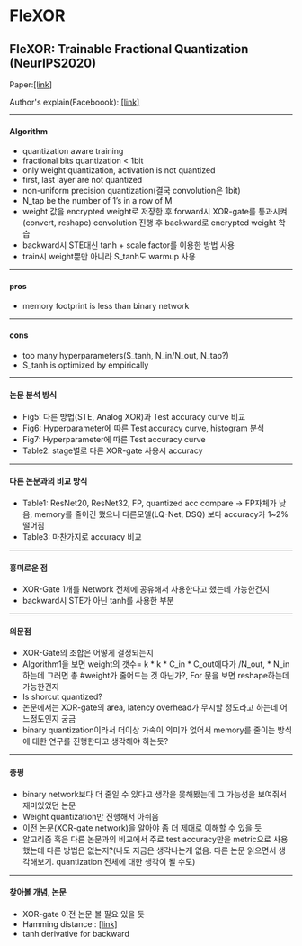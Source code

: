 # FleXOR
## FleXOR: Trainable Fractional Quantization (NeurIPS2020)
Paper:[[link]](https://arxiv.org/abs/2009.04126)

Author's explain(Faceboook): [[link]](https://www.facebook.com/groups/TensorFlowKR/permalink/1309523079388747)
- - -
#### Algorithm
- quantization aware training
- fractional bits quantization < 1bit
- only weight quantization, activation is not quantized
- first, last layer are not quantized
- non-uniform precision quantization(결국 convolution은 1bit)
- N_tap be the number of 1’s in a row of M
- weight 값을 encrypted weight로 저장한 후 forward시 XOR-gate를 통과시켜(convert, reshape) convolution 진행 후 backward로 encrypted weight 학습
- backward시 STE대신 tanh + scale factor를 이용한 방법 사용
- train시 weight뿐만 아니라 S_tanh도 warmup 사용
- - -
#### pros
- memory footprint is less than binary network
- - -
#### cons
- too many hyperparameters(S_tanh, N_in/N_out, N_tap?)
- S_tanh is optimized by empirically
- - -
#### 논문 분석 방식
- Fig5: 다른 방법(STE, Analog XOR)과 Test accuracy curve 비교
- Fig6: Hyperparameter에 따른 Test accuracy curve, histogram 분석
- Fig7: Hyperparameter에 따른 Test accuracy curve
- Table2: stage별로 다른 XOR-gate 사용시 accuracy 
- - -
#### 다른 논문과의 비교 방식
- Table1: ResNet20, ResNet32, FP, quantized acc compare
	-> FP자체가 낮음, memory를 줄이긴 했으나 다른모델(LQ-Net, DSQ) 보다 accuracy가 1~2% 떨어짐
- Table3: 마찬가지로 accuracy 비교
- - -
#### 흥미로운 점
- XOR-Gate 1개를 Network 전체에 공유해서 사용한다고 했는데 가능한건지
- backward시 STE가 아닌 tanh를 사용한 부분
- - -
#### 의문점
- XOR-Gate의 조합은 어떻게 결정되는지
- Algorithm1을 보면 weight의 갯수= k * k * C_in * C_out에다가 /N_out, * N_in하는데 그러면 총 #weight가 줄어드는 것 아닌가?, For 문을 보면 reshape하는데 가능한건지
- Is shorcut quantized?
- 논문에서는 XOR-gate의 area, latency overhead가 무시할 정도라고 하는데 어느정도인지 궁금
- binary quantization이라서 더이상 가속이 의미가 없어서 memory를 줄이는 방식에 대한 연구를 진행한다고 생각해야 하는듯?
- - -
#### 총평
- binary network보다 더 줄일 수 있다고 생각을 못해봤는데 그 가능성을 보여줘서 재미있었던 논문
- Weight quantization만 진행해서 아쉬움
- 이전 논문(XOR-gate network)을 알아야 좀 더 제대로 이해할 수 있을 듯
- 알고리즘 혹은 다른 논문과의 비교에서 주로 test accuracy만을 metric으로 사용했는데 다른 방법은 없는지?(나도 지금은 생각나는게 없음. 다른 논문 읽으면서 생각해보기. quantization 전체에 대한 생각이 될 수도)
- - -
#### 찾아볼 개념, 논문
- XOR-gate 이전 논문 볼 필요 있을 듯
- Hamming distance : [[link]](https://ko.wikipedia.org/wiki/%ED%95%B4%EB%B0%8D_%EA%B1%B0%EB%A6%AC#:~:text=%EB%B8%94%EB%A1%9D%20%EB%B6%80%ED%98%B8%20%EC%9D%B4%EB%A1%A0%EC%97%90%EC%84%9C%2C%20%ED%95%B4%EB%B0%8D,%EB%93%A4%EC%9D%B4%20%EB%AA%87%20%EA%B0%9C%EC%9D%B8%EC%A7%80%EB%A5%BC%20%EC%84%BC%EB%8B%A4)
- tanh derivative for backward

